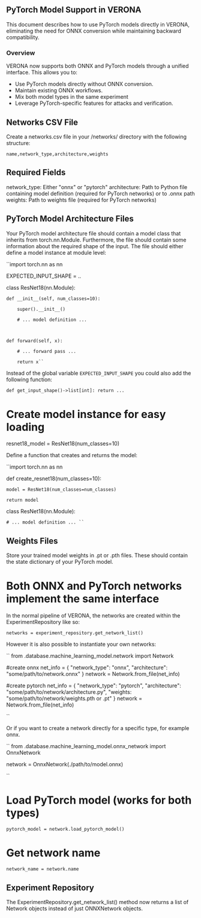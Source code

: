 ## PyTorch Model Support in VERONA
This document describes how to use PyTorch models directly in VERONA, eliminating the need for ONNX conversion while maintaining backward compatibility.

### Overview
VERONA now supports both ONNX and PyTorch models through a unified interface. This allows you to:

- Use PyTorch models directly without ONNX conversion. 
- Maintain existing ONNX workflows. 
- Mix both model types in the same experiment
- Leverage PyTorch-specific features for attacks and verification.


## Networks CSV File
Create a networks.csv file in your /networks/ directory with the following structure:

``name,network_type,architecture,weights``


## Required Fields
network_type: Either "onnx" or "pytorch"
architecture: Path to Python file containing model definition (required for PyTorch networks) or to .onnx path
weights: Path to weights file (required for PyTorch networks)

## PyTorch Model Architecture Files
Your PyTorch model architecture file should contain a model class that inherits from torch.nn.Module. 
Furthermore, the file should contain some information about the required shape of the input. 
The file should either define a model instance at module level:

``import torch.nn as nn

EXPECTED_INPUT_SHAPE = ..

class ResNet18(nn.Module):

    def __init__(self, num_classes=10):

        super().__init__()

        # ... model definition ...

    

    def forward(self, x):

        # ... forward pass ...

        return x``

Instead of the global variable `EXPECTED_INPUT_SHAPE` you could also add the following function:

``
def get_input_shape()->list[int]:
    return ...
``

# Create model instance for easy loading

resnet18_model = ResNet18(num_classes=10)

Define a function that creates and returns the model:

``import torch.nn as nn

def create_resnet18(num_classes=10):

    model = ResNet18(num_classes=num_classes)

    return model

class ResNet18(nn.Module):

    # ... model definition ... ``


## Weights Files
Store your trained model weights in .pt or .pth files. These should contain the state dictionary of your PyTorch model.

# Both ONNX and PyTorch networks implement the same interface


In the normal pipeline of VERONA, the networks are created within the ExperimentRepository like so:

``networks = experiment_repository.get_network_list()``

However it is also possible to instantiate your own networks: 

``
from .database.machine_learning_model.network import Network


#create onnx
 net_info = {
        "network_type": "onnx", 
        "architecture": "some/path/to/network.onnx"
 }
 network = Network.from_file(net_info) 

#create pytorch
 net_info = {
        "network_type": "pytorch", 
        "architecture": "some/path/to/network/architecture.py", 
        "weights: "some/path/to/network/weights.pth or .pt"
 }
 network = Network.from_file(net_info) 

 ``

Or if you want to create a network directly for a specific type, for example onnx. 

``
from .database.machine_learning_model.onnx_network import OnnxNetwork

network = OnnxNetwork(./path/to/model.onnx)

``




# Load PyTorch model (works for both types)

``pytorch_model = network.load_pytorch_model()``

# Get network name

``network_name = network.name``



## Experiment Repository
The ExperimentRepository.get_network_list() method now returns a list of Network objects instead of just ONNXNetwork objects.

